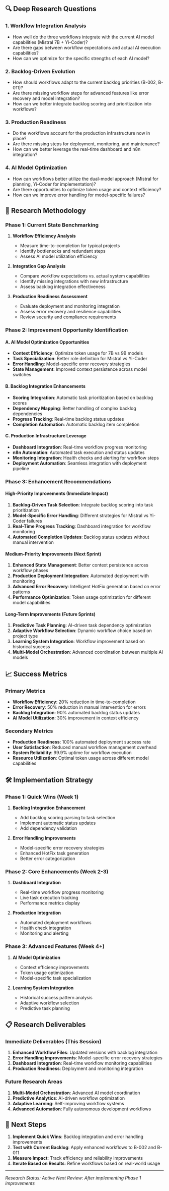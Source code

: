 <!-- CONTEXT_REFERENCE: 400_context-priority-guide.md -->
<!-- MODULE_REFERENCE: 103_memory-context-workflow.md -->
<!-- MODULE_REFERENCE: B-011-DEPLOYMENT-GUIDE_production_deployment.md -->

<!-- MODULE_REFERENCE: 400_deployment-environment-guide.md -->
<!-- MODULE_REFERENCE: 400_performance-optimization-guide.md -->
<!-- MODULE_REFERENCE: 400_system-overview_advanced_features.md -->
<!-- MODULE_REFERENCE: 400_system-overview.md -->
## 🔍 Deep Research Questions

### **1. Workflow Integration Analysis**
- How well do the three workflows integrate with the current AI model capabilities (Mistral 7B + Yi-Coder)?
- Are there gaps between workflow expectations and actual AI execution capabilities?
- How can we optimize for the specific strengths of each AI model?

### **2. Backlog-Driven Evolution**
- How should workflows adapt to the current backlog priorities (B-002, B-011)?
- Are there missing workflow steps for advanced features like error recovery and model integration?
- How can we better integrate backlog scoring and prioritization into workflows?

### **3. Production Readiness**
- Do the workflows account for the production infrastructure now in place?
- Are there missing steps for deployment, monitoring, and maintenance?
- How can we better leverage the real-time dashboard and n8n integration?

### **4. AI Model Optimization**
- How can workflows better utilize the dual-model approach (Mistral for planning, Yi-Coder for implementation)?
- Are there opportunities to optimize token usage and context efficiency?
- How can we improve error handling for model-specific failures?

## 🧪 Research Methodology

### **Phase 1: Current State Benchmarking**
1. **Workflow Efficiency Analysis**
   - Measure time-to-completion for typical projects
   - Identify bottlenecks and redundant steps
   - Assess AI model utilization efficiency

2. **Integration Gap Analysis**
   - Compare workflow expectations vs. actual system capabilities
   - Identify missing integrations with new infrastructure
   - Assess backlog integration effectiveness

3. **Production Readiness Assessment**
   - Evaluate deployment and monitoring integration
   - Assess error recovery and resilience capabilities
   - Review security and compliance requirements

### **Phase 2: Improvement Opportunity Identification**

#### **A. AI Model Optimization Opportunities**
- **Context Efficiency**: Optimize token usage for 7B vs 9B models
- **Task Specialization**: Better role definition for Mistral vs Yi-Coder
- **Error Handling**: Model-specific error recovery strategies
- **State Management**: Improved context persistence across model switches

#### **B. Backlog Integration Enhancements**
- **Scoring Integration**: Automatic task prioritization based on backlog scores
- **Dependency Mapping**: Better handling of complex backlog dependencies
- **Progress Tracking**: Real-time backlog status updates
- **Completion Automation**: Automatic backlog item completion

#### **C. Production Infrastructure Leverage**
- **Dashboard Integration**: Real-time workflow progress monitoring
- **n8n Automation**: Automated task execution and status updates
- **Monitoring Integration**: Health checks and alerting for workflow steps
- **Deployment Automation**: Seamless integration with deployment pipeline

### **Phase 3: Enhancement Recommendations**

#### **High-Priority Improvements (Immediate Impact)**
1. **Backlog-Driven Task Selection**: Integrate backlog scoring into task prioritization
2. **Model-Specific Error Handling**: Different strategies for Mistral vs Yi-Coder failures
3. **Real-Time Progress Tracking**: Dashboard integration for workflow monitoring
4. **Automated Completion Updates**: Backlog status updates without manual intervention

#### **Medium-Priority Improvements (Next Sprint)**
1. **Enhanced State Management**: Better context persistence across workflow phases
2. **Production Deployment Integration**: Automated deployment with monitoring
3. **Advanced Error Recovery**: Intelligent HotFix generation based on error patterns
4. **Performance Optimization**: Token usage optimization for different model capabilities

#### **Long-Term Improvements (Future Sprints)**
1. **Predictive Task Planning**: AI-driven task dependency optimization
2. **Adaptive Workflow Selection**: Dynamic workflow choice based on project type
3. **Learning System Integration**: Workflow improvement based on historical success
4. **Multi-Model Orchestration**: Advanced coordination between multiple AI models

## 📈 Success Metrics

### **Primary Metrics**
- **Workflow Efficiency**: 20% reduction in time-to-completion
- **Error Recovery**: 50% reduction in manual intervention for errors
- **Backlog Integration**: 90% automated backlog status updates
- **AI Model Utilization**: 30% improvement in context efficiency

### **Secondary Metrics**
- **Production Readiness**: 100% automated deployment success rate
- **User Satisfaction**: Reduced manual workflow management overhead
- **System Reliability**: 99.9% uptime for workflow execution
- **Resource Utilization**: Optimal token usage across different model capabilities

## 🛠️ Implementation Strategy

### **Phase 1: Quick Wins (Week 1)**
1. **Backlog Integration Enhancement**
   - Add backlog scoring parsing to task selection
   - Implement automatic status updates
   - Add dependency validation

2. **Error Handling Improvements**
   - Model-specific error recovery strategies
   - Enhanced HotFix task generation
   - Better error categorization

### **Phase 2: Core Enhancements (Week 2-3)**
1. **Dashboard Integration**
   - Real-time workflow progress monitoring
   - Live task execution tracking
   - Performance metrics display

2. **Production Integration**
   - Automated deployment workflows
   - Health check integration
   - Monitoring and alerting

### **Phase 3: Advanced Features (Week 4+)**
1. **AI Model Optimization**
   - Context efficiency improvements
   - Token usage optimization
   - Model-specific task specialization

2. **Learning System Integration**
   - Historical success pattern analysis
   - Adaptive workflow selection
   - Predictive task planning

## 📋 Research Deliverables

### **Immediate Deliverables (This Session)**
1. **Enhanced Workflow Files**: Updated versions with backlog integration
2. **Error Handling Improvements**: Model-specific error recovery strategies
3. **Dashboard Integration**: Real-time workflow monitoring capabilities
4. **Production Readiness**: Deployment and monitoring integration

### **Future Research Areas**
1. **Multi-Model Orchestration**: Advanced AI model coordination
2. **Predictive Analytics**: AI-driven workflow optimization
3. **Adaptive Learning**: Self-improving workflow systems
4. **Advanced Automation**: Fully autonomous development workflows

## 🔄 Next Steps

1. **Implement Quick Wins**: Backlog integration and error handling improvements
2. **Test with Current Backlog**: Apply enhanced workflows to B-002 and B-011
3. **Measure Impact**: Track efficiency and reliability improvements
4. **Iterate Based on Results**: Refine workflows based on real-world usage

---

*Research Status: Active*
*Next Review: After implementing Phase 1 improvements* 